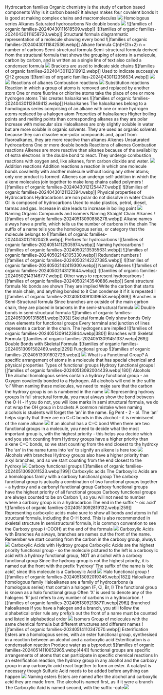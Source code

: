 Hydrocarbon families
	Organic chemistry is the study of carbon based components
	Why is it carbon based?
		It always makes four covalent bonds
		It is good at making complex chains and macromolecules
	![](https://lh7-us.googleusercontent.com/ECtNpUnikWCS5tPVxbxCufp_0gNhZ03NP6ctwIbb7xQip2auyh7tRlKoO8eB5zJeeooL31SMQ2b6pxQJp06sTbJdugnTjHJ15hNfNyBbakgYoowvVGEW50thknLDPn7iDLT5A6qcAndCovUP2jSr5_Su8Q=s2048)
	Homologous series
		Alkanes
			Saturated hydrocarbons
			No double bonds
			![](https://lh7-us.googleusercontent.com/6CYb6sPE-IDBb3YrwJaCQCEWvioosC54ZaHdMqf9e_lFKwS99klUQafPxCNKWh1On5_esXrGUTu0WCF3nCiVf3y5LNsw4h0wnEOjEfyXkyPSBDbTwVzY9zeCEosJUlpuf9HVxXwcoxOrSiGEqDsrnlCs0w=s2048)
			![[families of organic families-20240430111618509.webp]]
			![[families of organic families-20240430111658720.webp]]
			Structural formula
				diagrammatic representation of a molecule showing every bond
				![[families of organic families-20240430111842536.webp]]
			Alkane formula
				C(n)H(2n+2)
				n = number of carbons
			Semi-structural formula
				Semi-structural formula derived from the structural formula that shows the grouping of atoms in a molecule, carbon by carbon, and is written as a single line of text
					 also called a condensed formula
				![](https://lh7-us.googleusercontent.com/peRK4KsNINuKCIB0oThNyLa_d0-VLmcXLLi2zdAX7FViX1GePWZdBC0_-r94AHussAwVOOZrELXok8eculMGS0KxPIE1obeVchjS6zTmMnq9GnFZ4inR6BAg6AkgGuLKoSURhZbNz5zXwCHNKjYKDjgYzQ=s2048)
				Brackets are used to indicate side chains
				![[families of organic families-20240430112319912.webp]]
				Used to indicate successive CH2 groups
				![[families of organic families-20240430112356634.webp]]
			![](https://lh7-us.googleusercontent.com/mtJkt7mC5JdRqhiFXoB6ar-oyxtEedLywjixIT9prnkBWTutTPdfIj933t97lgexz28-bcLprNwdqVC2INEfCJ3Mk6ZylexCZEcgEyAIVJKAqQCYvvzBI2TRRfQPJgLD1sdhJ6gdEuE3mffv3VjJA-VJbw=s2048)
			![](https://lh7-us.googleusercontent.com/rb9Lj-rW7Bs-lBrmHpzbbEE8aEx2cKgq1Lx5XywlTWjnyU2cqLUu46vlNb-BnCJ2b4rnB7fXqMDNlVMKChpJ42zNQWMKvVoE5AzG44O41YUaVyqhtripVcThDR1DwBOx0hwswXkTcRFWQUeQUALV5OYXqg=s2048)
			Reactions of alkanes
				Combustion reactions
					![](https://lh7-us.googleusercontent.com/SFnGZw0xysaqZ1V5kal3oHoCk_LdvBSQEO-LwCl9vzggODYMpLRujqQ5NmkLvOGJzBDXkj17XRWM6w_hMxA5eHqTfTgjmYTBzgARuruZAC0nzIMusHJ6X-uhLarWl7ineFrS-9-o0NsKO_CuWriZHO9HLg=s2048)
				Substitution reactions
					Reaction in which a group of atoms is removed and replaced by another atom
					One or more fluorine or chlorine atoms take the place of one or more hydrogen atoms
						This creates haloalkanes
					![[families of organic families-20240430112949412.webp]]
			Haloalkanes
				The haloalkanes belong to a homologous series comprising of an alkane with one or more hydrogen atoms replaced by a halogen atom
				Properties of haloalkanes
					Higher boiling points and melting points than corresponding alkanes as they are polar
					Increase with molecular size
					Haloalkanes are only slightly soluble in water but are more soluble in organic solvents. They are used as organic solvents because they can dissolve non-polar compounds and, apart from fluoroalkanes, they are more reactive than alkanes
		Alkenes
			Unsaturated hydrocarbons
			One or more double bonds
			Reactions of alkenes
				Combustion reactions
					Alkenes are more reactive than alkanes because of the availability of extra electrons in the double bond to react. They undergo combustion reactions with oxygen and, like alkanes, form carbon dioxide and water.
					![](https://lh7-us.googleusercontent.com/34MlR3b4jEcr6IgobUjbNMHnqqn8kDxkcF3ZcR9NUqsxymoXIcin_qjcqv_PpYSho-DdT9zh3itKlO7PovnfY1SrmDE1LbXj2CsT2HyffB2qUiluf5PsWqHEDxEBOFhxTD8SeRfzdxYA05WujAwZde1lAw=s2048)
				Addition reactions
					Addition reactions a reaction in which one molecule bonds covalently with another molecule without losing any other atoms; only one product is formed. Alkenes can undergo self-addition in which the alkene molecules join together to make long chains called polymers
					![[families of organic families-20240430121254477.webp]]
			![[families of organic families-20240430121132394.webp]]
	Physical properties of Hydrocarbons
		Hydrocarbons are non polar 
			do not dissolve in water
		Crude Oil is composed of hydrocarbons
		Used to make plastics, petrol, diesel, tarmac and gas.
		Increase in size leads to increase in boiling point
			![](https://lh7-us.googleusercontent.com/RqezV01cWiJyJhWpJwvh4ZuXayDMr26r3WCecuqS76ZmMo4H7uQf_nWm7mXxLw4eYUCPQVCOEpqWqsFt4pOwnAB_oj42ohW37VcYKygdvSZdv8G4R0xDLFdZJUgWQQM4f4CbmG-FbYgzemBnwF2tfhuUpA=s2048)
Naming Organic Compounds and isomers
	Naming Straight Chain Alkanes
	![[families of organic families-20240513090858278.webp]]
		Alkane names always have a prefix, which tells us the number of carbons in the chain
		The suffix of a name tells you the homologous series, or category that the molecule belongs to
		![[families of organic families-20240430121620428.webp]]
	Prefixes for hydrocarbons
		![[families of organic families-20240514112505974.webp]]
	Naming hydrocarbons
		![[families of organic families-20240502135355631.webp]]
		![[families of organic families-20240502142105330.webp]]
		Redundant numbers
			![[families of organic families-20240502142227385.webp]]
		![[families of organic families-20240502142419300.webp]]
	Naming Alkenes
		![[families of organic families-20240502143121644.webp]]
		![[families of organic families-20240502143146777.webp]]
	Other ways to represent hydrocarbons
		![[families of organic families-20240502143540886.webp]]
		Semi structural formula
			No bonds are shown 
				They are implied
			Write the carbon that starts the main chain, and anything bonded to it
			Can condense it if it is repeated
			![[families of organic families-20240513091039653.webp|369]]
			Branches in Semi-Structural formula
				Since branches are outside of the main carbon chain, they are placed in brackets in the semi-structural formula
				![](https://lh7-us.googleusercontent.com/QhuzAI5Jw_X_j_wXeIqZMU8eE05KKqHkhQvKH84xP8W8DBeWKSOdbfgSkmcDkdKC7JQcF-q5u8fWehms8AWdkiI9T62Qpo0fVqY4D6Irz4r2GVQWYIvfXYl1daAvXbRwSKa4EKWiI99FhWUZTrLgieyO-g=s2048)
			Double bonds in semi-structural formula
				![[families of organic families-20240513091315851.webp|393]]
		Skeletal formula
			Only show bonds 
			Only draw elements for functional groups				Every terminal and junction of lines represents a carbon in the chain. The hydrogens are implied
				![[families of organic families-20240513091423944.webp|380]]
			Branches with Skeletal Formula
				![[families of organic families-20240513091451337.webp|269]]
			Double Bonds with Skeletal Formula
				![[families of organic families-20240513091502469.webp|229]]
Functional group
	![[families of organic families-20240513091802726.webp]]
	![](https://lh7-us.googleusercontent.com/8evYfbcAJO0NAus0k16tjHWr_fdTTjrhBnDC4xCKOTDaBiA0SBq-y4zrhXZVDCByVz7fOm0bgTZuI-8jtl21VivCSSJrNLe6lmeXvJ541JXj2UzZhEsi5WIZyFCOGUrpRaD57DE-DEu_HoXd4p2sga6GIg=s2048)
	What is a Functional Group?
		A specific arrangement of atoms in a molecule that has special chemical and physical properties 
		Types of functional groups
			Hydroxy functional groups
				![[families of organic families-20240513092004439.webp|180]]
				Alcohols
				The alcohol homologous series contain a hydroxy functional group - an Oxygen covalently bonded to a Hydrogen. 
				All alcohols will end in the suffix ‘ol’
				When naming these molecules, we need to make sure that the carbon the hydroxy group is on is numbered in the name 
				![](https://lh7-us.googleusercontent.com/iuz83nWLkk9__uN2wUs4YPzjobapF-DRtiTZleT84rbyxwa69-ZgMBu6fbHAzZBeUIxlG_CXoEOA7nXHV-JB1tQsl6eLzPm9Ae43j4qg9A5kZPtHKng8J3KwXF-i2VmNY_ieJpD7549b27p1yRnCb0E6mQ=s2048)
				Representing hydroxy groups
					In full structural formula, you must always show the bond between the O-H - if you do not, you will lose marks
					In semi structural formula, we do not wrap the OH group in brackets
					A common mistake when naming alcohols is students will forget the ‘an’ in the name. Eg Pent - 2 - ol. The ‘an’ helps signify that there are no C=C bonds in this alcohol - it is reminiscent of the name alkane
					![](https://lh7-us.googleusercontent.com/_J1Z2UhKYcVawvT33CY83NCzwA2bCuwffiNWWQAGWUiWW57Eiw4Ys0_eOM_bIDzGlU-z1C8Y7Qg9mnvc1h_xlaERVC_qfpnS_BrPJ_rGZkYUCCZXnH-VYpP_UVJmJABbB1D-dK9E3bzymedJoYMoOh_8nQ=s2048)
					If an alcohol has a C=C bond
						When there are two functional groups in a molecule, you need to decide what the most important group is, with the highest priority - this helps you decide which end you start counting from
						Hydroxy groups have a higher priority than alkene C=C bonds, so we start counting from the end closest to the hydroxy
						The ‘an’ in the name turns into ‘en’ to signify an alkene is here too
						![](https://lh7-us.googleusercontent.com/zZJXADgehlSQ2MWdI7BLqyrOaY6DHUh7AaktyjLxYtH0HQykI8wQBn8yTmMwgRHVMOayZ9oMguarNYSwi6WST7_WNxn62Q_cDLm-Tp8B5qglQVsaWU0OTngSYRzDOMFJ97NmSCUho-P2Ay1xN4wvxcy03g=s2048)
					Alcohols with branches
						Hydroxy groups also have a higher priority than alkyl branches, and so we start counting from the end closest to the hydroxy
						![](https://lh7-us.googleusercontent.com/38F0Gp4AlxoE3bHmkxHvxPjqi3jbFxS738IVK7QQiEeOUdBWUuQotS3Ga1qnf3ENmQ2Eh_6GIwYWohlwwU7BRGiZzisDr82H_Dq2ogsAQ_6ChXRlrMpoWN7PQIAQ_S2lpcvQCVJ6AiANDVACwoNkI-pKmA=s2048)
			Carboxy functional groups
				![[families of organic families-20240513092011523.webp|199]]
				Carboxylic acids
				The Carboxylic Acids are a homologous family with a carboxy functional group
				The carboxy functional group is actually a combination of two functional groups together - a hydroxy and a carbonyl functional group
				Carboxy functional groups have the highest priority of all functional groups
				Carboxy functional groups are always counted to be on Carbon 1, so you will not need to number where a carboxy group is in a hydrocarbon
				The end in the suffix ‘- oic acid’
				![[families of organic families-20240513092819132.webp|259]]
				Representing carboxylic acids
					make sure to show all bonds and atoms in full structural formula, including the O-H bond. 
					This is also recommended in skeletal structure
					In semistructural formula, it is common convention to see the Carboxy group (-COOH) at the end of the formula
					![](https://lh7-us.googleusercontent.com/XRws1F2U6VfgYi8YnB7Byja8sefLe4c2L3fNFB1WM3_1jtTOSXgthz1jy09VGF12ylm2Uxjrb8CjfxorG0DqGY532MdvKrRQpc1K26IdLxaSEjb7pHSjl0x5meJGlS5jEO7Kxf1qEeAZdxGI5fzXPjI0rw=s2048)
				Carboxylic Acids with Branches
					As always, branches are names out the front of the name.
					Remember we start counting from the carbon in the carboxy group, always
					![](https://lh7-us.googleusercontent.com/-EmoEwZSaNM1l3bmdO6I1xFm1tvUjAoSeKSPyxYJ9zMWRv8FjhzQvcuCWqTbMqTyE8o1b6NI8g34uxK7JVK8eI2jlPya3PrL6HdqkDKF80iUxpUX7nRDySdH2TZaznQaDILY2JokXyA3OOdFltDwnWswQQ=s2048)
				Carboxylic Acids with Hydroxy groups
					Carboxylic Acids are the highest priority functional group - so the molecule pictured to the left is a carboxylic acid with a hydroxy functional group, NOT an alcohol with a carboxy functional group
					Since the hydroxy group is not the highest priority, it is named out the front with the prefix ‘hydroxy’
					The suffix of the name is ‘oic acid’, since this molecule is a Carboxylic Acid
					![](https://lh7-us.googleusercontent.com/m5C9OtLHyMWYQjxyx5LVzFgQMjNYQSRw65LG5lM7apQazTRUL8Nlg_4Q6wi4ftw0v3DSriUuNcSgECt4HRwFIj76aoVtjCoOYXsJ66Efz4ERnp65zZ6Qw9wSeCYKM7GH8ydM-GSZOb-BWYS7aIQZTwZQGQ=s2048)
			Halo functional group
				![[families of organic families-20240513092019346.webp|182]]
				Haloalkane homologous family
				Haloalkanes are a family of hydrocarbons (a homologous series) that contain a halogen (F, Cl, Br, I)
				The functional group is known as a halo functional group
				Often ‘X’ is used to denote any of the halogens
				‘R’ just refers to any number of carbons in a hydrocarbon.
				![[families of organic families-20240513092138711.webp|296]]
				Branched haloalkanes
					If you have a halogen and a branch, you still follow the alphabetical order rule 
					any prefix’s out the front of a name must be counted and listed in alphabetical order
					![](https://lh7-us.googleusercontent.com/GCHLFPkMic0ecPQl0yw0yx4y_dbbPWIyMQGx3ZoK3ezw2JTnP71iLaMyfriMO5XypFRfJLIwHN25YE1YM1p1wq4g7GHBIqlIVsSGnnMShS3t7CtXezA7__wlp135CofOS7Shtydrr5wa3fCs645bNag8iQ=s2048)
Isomers
	Group of molecules with the same chemical formula but different structures and different names
	![[families of organic families-20240514110347070.webp]]
Esterification
	Esters are a homologous series, with an ester functional group, synthesised in a reaction between an alcohol and a carboxylic acid
	Esterification is a condensation reaction
		Produce water as a byproduct
		![[families of organic families-20240514110652965.webp|444]]
	functional groups are specific arrangements of atoms that can participate in specific chemical reactions
	In an esterification reaction, the hydroxy group in any alcohol and the carboxy group in any carboxylic acid react together to form an ester.
	A catalyst is necessary though 
		Sulfuric Acid needs to be added before anything can happen
		![](https://lh7-us.googleusercontent.com/MdZqmFJWdJG0f_yxLeC1si5pqhTF2nIFLuhRmxX69ZTUBY1ebgv3Pd37MtNRwSDbTZzXEHsrHlrgYbw7UJFH-tk2vPbeMJMseag_AfVlHrUDMKL7m5b6A9HEp1aITQvnzWAgmbeSHeVn6Btw-OwkapGQ_w=s2048)
	Naming esters
		Esters are named after the alcohol and carboxylic acid they are made from. 
		The alcohol is named first, as if it were a branch
			The Carboxylic Acid is named second, with the suffix -oate![](https://lh7-us.googleusercontent.com/-zhwo0JOjOOIJW3_k4Zne4UCVh5KBxjbRlZgekHeHSwcgP17B2lOVezVXx968Xq4D1IrF74NObw0CG516feCqNQrC8STsWrXWNAP9SoOc7T0ivjTTePm4kb8jHSm-z8qrAZvdPD1STP5HWxx57amzoi-wQ=s2048)





 
